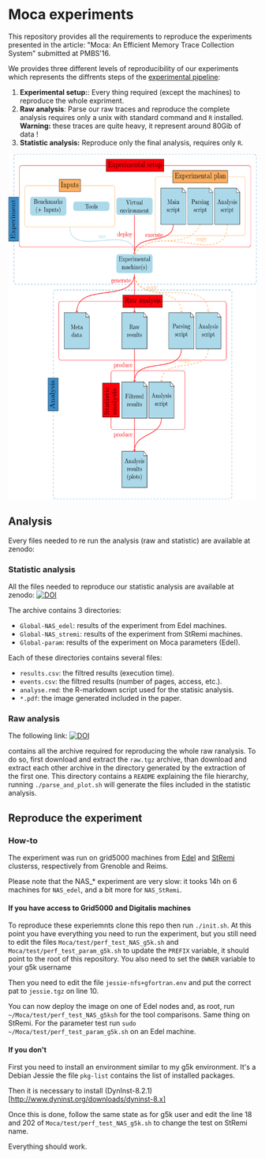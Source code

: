 # Moca experiments

This repository provides all the requirements to reproduce the experiments
presented in the article: "Moca: An Efficient Memory Trace Collection
System" submitted at PMBS'16.

We provides three different levels of reproducibility of our experiments which
represents the diffrents steps of the [experimental pipeline](#fig:pipe):

1. **Experimental setup:**: Every thing required (except the machines) to
reproduce the whole expriment.
2. **Raw analysis**: Parse our raw traces and reproduce the complete analysis
requires only a unix with standard command and `R` installed. **Warning:** these
traces are quite heavy, it represent around 80Gib of data !
3. **Statistic analysis:** Reproduce only the final analysis, requires only
`R`.

<a name="fig:pipe"><img src="img/pipeline.png" height="700" alt="Experimental pipeline"></a>


## Analysis

Every files needed to re run the analysis (raw and statistic) are available at
zenodo:


### Statistic analysis

All the files needed to reproduce our statistic analysis are available at
zenodo:
[![DOI](https://zenodo.org/badge/doi/10.5281/zenodo.46380.svg)](http://dx.doi.org/10.5281/zenodo.46380)



The archive contains 3 directories:

* `Global-NAS_edel`: results of the experiment from Edel machines.
* `Global-NAS_stremi`: results of the experiment from StRemi machines.
* `Global-param`: results of the experiment on Moca parameters (Edel).

Each of these directories contains several files:

* `results.csv`: the filtred results (execution time).
* `events.csv`: the filtred results (number of pages, access, etc.).
* `analyse.rmd`: the R-markdown script used for the statisic analysis.
* `*.pdf`: the image generated included in the paper.



### Raw analysis

The following link:
[![DOI](https://zenodo.org/badge/doi/10.5281/zenodo.46525.svg)](http://dx.doi.org/10.5281/zenodo.46525)

contains all the archive
required for reproducing the whole raw ranalysis. To do so, first download and
extract the `raw.tgz` archive, than download and extract each other archive in
the directory generated by the extraction of the first one. This
directory contains a `README` explaining the file hierarchy, running
`./parse_and_plot.sh` will generate the files included in the statistic
analysis.


## Reproduce the experiment

### How-to

The experiment was run on grid5000 machines from
[Edel](https://www.grid5000.fr/mediawiki/index.php/Grenoble:Hardware#Edel)
and
[StRemi](https://www.grid5000.fr/mediawiki/index.php/Reims:Hardware#Stremi)
clusterss, respectively from Grenoble and Reims.

Please note that the NAS_* experiment are very slow: it tooks 14h on 6
machines for `NAS_edel`, and a bit more for `NAS_StRemi`.

#### If you have access to Grid5000 and Digitalis machines

To reproduce these experiemnts clone this repo then run `./init.sh`.
At this point you have everything you need to run the experiment, but you
still need to edit the files `Moca/test/perf_test_NAS_g5k.sh` and
`Moca/test/perf_test_param_g5k.sh` to update the `PREFIX` variable, it should
point to the root of this repository. You also need to set the `OWNER`
variable to your g5k username

Then you need to edit the file `jessie-nfs+gfortran.env` and put the correct
pat to `jessie.tgz` on line 10.

You can now deploy the image on one of Edel nodes and, as root, run
`~/Moca/test/perf_test_NAS_g5ksh` for the tool comparisons. Same thing on
StRemi.  For the parameter test run `sudo
~/Moca/test/perf_test_param_g5k.sh`  on an Edel machine.

#### If you don't

First you need to install an environment similar to my g5k environment. It's a
Debian Jessie the file `pkg-list` contains the list of installed packages.

Then it is necessary to install
(DynInst-8.2.1)[http://www.dyninst.org/downloads/dyninst-8.x]

Once this is done, follow the same state as for g5k user and edit the line 18
and 202 of `Moca/test/perf_test_NAS_g5k.sh` to change the test on StRemi name.

Everything should work.
